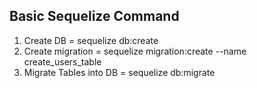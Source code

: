 Basic Sequelize Command
--------------------------------------------------------------------------
1. Create DB = sequelize db:create
2. Create migration = sequelize migration:create --name create_users_table
3. Migrate Tables into DB = sequelize db:migrate